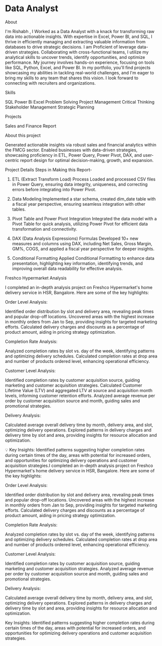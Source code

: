 # Data Analyst 

About

I'm Rishabh , I Worked as a Data Analyst with a knack for transforming raw data into actionable insights. With expertise in Excel, Power BI, and SQL, I thrive in efficiently managing and extracting valuable information from databases to drive strategic decisions. I am Proficient of leverage data-driven strategies. Collaborating with cross-functional teams, I utilize my analytical skills to uncover trends, identify opportunities, and optimize performance. My journey involves hands-on experience, focusing on tools like SQL, Python, Excel, and Power BI. In my portfolio, you'll find projects showcasing my abilities in tackling real-world challenges, and I'm eager to bring my skills to any team that shares this vision. I look forward to connecting with recruiters and organizations.

Skills

SQL Power Bi Excel Problem Solving Project Management Critical Thinking Stakeholder Management Strategic Planning 

Projects

Sales and Finance Report 

About this project

Generated actionable insights via robust sales and financial analytics within the FMCG sector. Enabled businesses with data-driven strategies, showcasing proficiency in ETL, Power Query, Power Pivot, DAX, and user-centric report design for optimal decision-making, growth, and expansion.

Project Details
Steps in Making this Report-

1. ETL (Extract Transform Load) Process
Loaded and processed CSV files in Power Query, ensuring data integrity, uniqueness, and correcting errors before integrating into Power Pivot.

2. Data Modeling
Implemented a star schema, created dim_date table with a fiscal year perspective, ensuring seamless integration with other tables.

3. Pivot Table and Power Pivot Integration
Integrated the data model with a Pivot Table for quick analysis, utilizing Power Pivot for efficient data transformation and connectivity.

4. DAX (Data Analysis Expressions) Formulas
Developed 10+ new measures and columns using DAX, including Net Sales, Gross Margin, GM%, COGS, and applied a fiscal year perspective for deeper insights.

5. Conditional Formatting
Applied Conditional Formatting to enhance data presentation, highlighting key information, identifying trends, and improving overall data readability for effective analysis.


Freshco Hypermarket Analysis

I completed an in-depth analysis project on Freshco Hypermarket's home delivery service in HSR, Bangalore. Here are some of the key highlights:

Order Level Analysis:

Identified order distribution by slot and delivery area, revealing peak times and popular drop-off locations.
Uncovered areas with the highest increase in monthly orders from Jan to Sep, providing insights for targeted marketing efforts.
Calculated delivery charges and discounts as a percentage of product amount, aiding in pricing strategy optimization.

Completion Rate Analysis:

Analyzed completion rates by slot vs. day of the week, identifying patterns and optimizing delivery schedules.
Calculated completion rates at drop area and number of products ordered level, enhancing operational efficiency.

Customer Level Analysis:

Identified completion rates by customer acquisition source, guiding marketing and customer acquisition strategies.
Calculated Customer Lifetime Value (LTV) and aggregated LTV at source and acquisition month levels, informing customer retention efforts.
Analyzed average revenue per order by customer acquisition source and month, guiding sales and promotional strategies.

Delivery Analysis:

Calculated average overall delivery time by month, delivery area, and slot, optimizing delivery operations.
Explored patterns in delivery charges and delivery time by slot and area, providing insights for resource allocation and optimization.

💡 Key Insights: Identified patterns suggesting higher completion rates during certain times of the day, areas with potential for increased orders, and opportunities for optimizing delivery operations and customer acquisition strategies.I completed an in-depth analysis project on Freshco Hypermarket's home delivery service in HSR, Bangalore. Here are some of the key highlights:

Order Level Analysis:

Identified order distribution by slot and delivery area, revealing peak times and popular drop-off locations.
Uncovered areas with the highest increase in monthly orders from Jan to Sep, providing insights for targeted marketing efforts.
Calculated delivery charges and discounts as a percentage of product amount, aiding in pricing strategy optimization.

Completion Rate Analysis:

Analyzed completion rates by slot vs. day of the week, identifying patterns and optimizing delivery schedules.
Calculated completion rates at drop area and number of products ordered level, enhancing operational efficiency.

Customer Level Analysis:

Identified completion rates by customer acquisition source, guiding marketing and customer acquisition strategies.
Analyzed average revenue per order by customer acquisition source and month, guiding sales and promotional strategies.

Delivery Analysis:

Calculated average overall delivery time by month, delivery area, and slot, optimizing delivery operations.
Explored patterns in delivery charges and delivery time by slot and area, providing insights for resource allocation and optimization.

Key Insights: Identified patterns suggesting higher completion rates during certain times of the day, areas with potential for increased orders, and opportunities for optimizing delivery operations and customer acquisition strategies.
